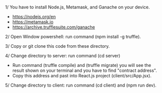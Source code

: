 1/ You have to install Node.js, Metamask, and Ganache on your device.
  * https://nodejs.org/en
  * https://metamask.io
  * https://archive.trufflesuite.com/ganache

2/ Open Window powershell: run command (npm install -g truffle).

3/ Copy or git clone this code from these directory. 

4/ Change directory to server: run command (cd server)
  * Run command (truffle compile) and (truffle migrate) you will see the result shown on your terminal and you have to find "contract address".
  * Copy this address and past into React.js project (client/src/App.jsx).

5/ Change directory to client: run command (cd client) and (npm run dev).
